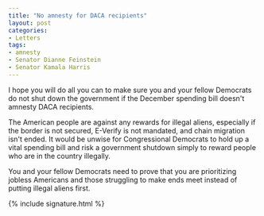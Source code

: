 ```yaml
---
title: "No amnesty for DACA recipients"
layout: post
categories:
- Letters
tags:
- amnesty
- Senator Dianne Feinstein
- Senator Kamala Harris
---
```


I hope you will do all you can to make sure you and your fellow Democrats do not shut down the government if the December spending bill doesn't amnesty DACA recipients.

The American people are against any rewards for illegal aliens, especially if the border is not secured, E-Verify is not mandated, and chain migration isn't ended. It would be unwise for Congressional Democrats to hold up a vital spending bill and risk a government shutdown simply to reward people who are in the country illegally.

You and your fellow Democrats need to prove that you are prioritizing jobless Americans and those struggling to make ends meet instead of putting illegal aliens first.

{% include signature.html %}
